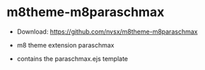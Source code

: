 # m8theme-m8paraschmax

- Download: https://github.com/nvsx/m8theme-m8paraschmax

- m8 theme extension paraschmax

- contains the paraschmax.ejs template
